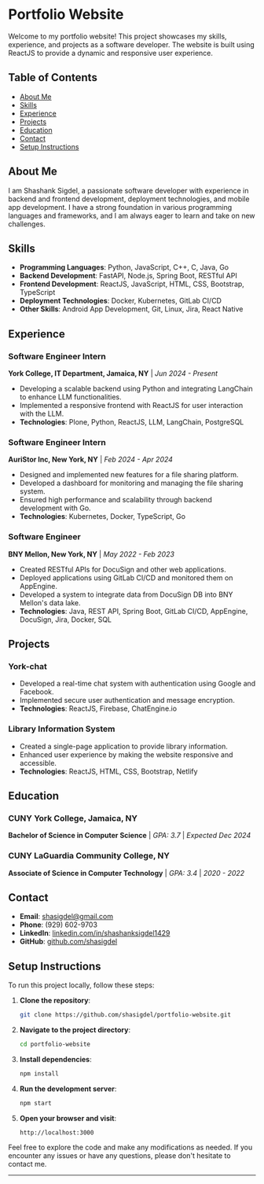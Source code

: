 
# Portfolio Website

Welcome to my portfolio website! This project showcases my skills, experience, and projects as a software developer. The website is built using ReactJS to provide a dynamic and responsive user experience.

## Table of Contents

- [About Me](#about-me)
- [Skills](#skills)
- [Experience](#experience)
- [Projects](#projects)
- [Education](#education)
- [Contact](#contact)
- [Setup Instructions](#setup-instructions)

## About Me

I am Shashank Sigdel, a passionate software developer with experience in backend and frontend development, deployment technologies, and mobile app development. I have a strong foundation in various programming languages and frameworks, and I am always eager to learn and take on new challenges.

## Skills

- **Programming Languages**: Python, JavaScript, C++, C, Java, Go
- **Backend Development**: FastAPI, Node.js, Spring Boot, RESTful API
- **Frontend Development**: ReactJS, JavaScript, HTML, CSS, Bootstrap, TypeScript
- **Deployment Technologies**: Docker, Kubernetes, GitLab CI/CD
- **Other Skills**: Android App Development, Git, Linux, Jira, React Native

## Experience

### Software Engineer Intern
**York College, IT Department, Jamaica, NY** | *Jun 2024 - Present*  
- Developing a scalable backend using Python and integrating LangChain to enhance LLM functionalities.
- Implemented a responsive frontend with ReactJS for user interaction with the LLM.
- **Technologies**: Plone, Python, ReactJS, LLM, LangChain, PostgreSQL

### Software Engineer Intern
**AuriStor Inc, New York, NY** | *Feb 2024 - Apr 2024*  
- Designed and implemented new features for a file sharing platform.
- Developed a dashboard for monitoring and managing the file sharing system.
- Ensured high performance and scalability through backend development with Go.
- **Technologies**: Kubernetes, Docker, TypeScript, Go

### Software Engineer
**BNY Mellon, New York, NY** | *May 2022 - Feb 2023*  
- Created RESTful APIs for DocuSign and other web applications.
- Deployed applications using GitLab CI/CD and monitored them on AppEngine.
- Developed a system to integrate data from DocuSign DB into BNY Mellon's data lake.
- **Technologies**: Java, REST API, Spring Boot, GitLab CI/CD, AppEngine, DocuSign, Jira, Docker, SQL

## Projects

### York-chat
- Developed a real-time chat system with authentication using Google and Facebook.
- Implemented secure user authentication and message encryption.
- **Technologies**: ReactJS, Firebase, ChatEngine.io

### Library Information System
- Created a single-page application to provide library information.
- Enhanced user experience by making the website responsive and accessible.
- **Technologies**: ReactJS, HTML, CSS, Bootstrap, Netlify

## Education

### CUNY York College, Jamaica, NY
**Bachelor of Science in Computer Science** | *GPA: 3.7* | *Expected Dec 2024*

### CUNY LaGuardia Community College, NY
**Associate of Science in Computer Technology** | *GPA: 3.4* | *2020 - 2022*

## Contact

- **Email**: shasigdel@gmail.com
- **Phone**: (929) 602-9703
- **LinkedIn**: [linkedin.com/in/shashanksigdel1429](https://linkedin.com/in/shashanksigdel1429)
- **GitHub**: [github.com/shasigdel](https://github.com/shasigdel)

## Setup Instructions

To run this project locally, follow these steps:

1. **Clone the repository**:
    ```bash
    git clone https://github.com/shasigdel/portfolio-website.git
    ```

2. **Navigate to the project directory**:
    ```bash
    cd portfolio-website
    ```

3. **Install dependencies**:
    ```bash
    npm install
    ```

4. **Run the development server**:
    ```bash
    npm start
    ```

5. **Open your browser and visit**:
    ```url
    http://localhost:3000
    ```

Feel free to explore the code and make any modifications as needed. If you encounter any issues or have any questions, please don't hesitate to contact me.

---
